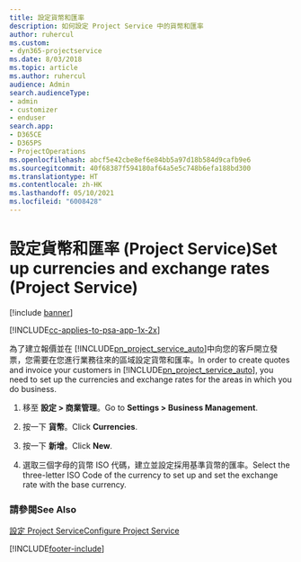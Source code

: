 ```yaml
---
title: 設定貨幣和匯率
description: 如何設定 Project Service 中的貨幣和匯率
author: ruhercul
ms.custom:
- dyn365-projectservice
ms.date: 8/03/2018
ms.topic: article
ms.author: ruhercul
audience: Admin
search.audienceType:
- admin
- customizer
- enduser
search.app:
- D365CE
- D365PS
- ProjectOperations
ms.openlocfilehash: abcf5e42cbe8ef6e84bb5a97d18b584d9cafb9e6
ms.sourcegitcommit: 40f68387f594180af64a5e5c748b6efa188bd300
ms.translationtype: HT
ms.contentlocale: zh-HK
ms.lasthandoff: 05/10/2021
ms.locfileid: "6008428"
---
```

# <a name="set-up-currencies-and-exchange-rates-project-service"></a><span data-ttu-id="38fa1-103">設定貨幣和匯率 (Project Service)</span><span class="sxs-lookup"><span data-stu-id="38fa1-103">Set up currencies and exchange rates (Project Service)</span></span>

[!include [banner](../includes/psa-now-project-operations.md)]

[!INCLUDE[cc-applies-to-psa-app-1x-2x](../includes/cc-applies-to-psa-app-1x-2x.md)]

<span data-ttu-id="38fa1-104">為了建立報價並在 [!INCLUDE[pn_project_service_auto](../includes/pn-project-service-auto.md)]中向您的客戶開立發票，您需要在您進行業務往來的區域設定貨幣和匯率。</span><span class="sxs-lookup"><span data-stu-id="38fa1-104">In order to create quotes and invoice your customers in [!INCLUDE[pn_project_service_auto](../includes/pn-project-service-auto.md)], you need to set up the currencies and exchange rates for the areas in which you do business.</span></span>  
  
1.  <span data-ttu-id="38fa1-105">移至 **設定 > 商業管理**。</span><span class="sxs-lookup"><span data-stu-id="38fa1-105">Go to **Settings > Business Management**.</span></span>  
  
2.  <span data-ttu-id="38fa1-106">按一下 **貨幣**。</span><span class="sxs-lookup"><span data-stu-id="38fa1-106">Click **Currencies**.</span></span>  
  
3.  <span data-ttu-id="38fa1-107">按一下 **新增**。</span><span class="sxs-lookup"><span data-stu-id="38fa1-107">Click **New**.</span></span>  
  
4.  <span data-ttu-id="38fa1-108">選取三個字母的貨幣 ISO 代碼，建立並設定採用基準貨幣的匯率。</span><span class="sxs-lookup"><span data-stu-id="38fa1-108">Select the three-letter ISO Code of the currency to set up and set the exchange rate with the base currency.</span></span>  
  
### <a name="see-also"></a><span data-ttu-id="38fa1-109">請參閱</span><span class="sxs-lookup"><span data-stu-id="38fa1-109">See Also</span></span>  
 [<span data-ttu-id="38fa1-110">設定 Project Service</span><span class="sxs-lookup"><span data-stu-id="38fa1-110">Configure Project Service</span></span>](../psa/configure.md)


[!INCLUDE[footer-include](../includes/footer-banner.md)]
